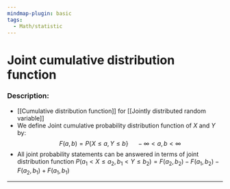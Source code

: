 ```yaml
---
mindmap-plugin: basic
tags:
  - Math/statistic
---
```

# Joint cumulative distribution function
### Description:
- [[Cumulative distribution function]] for [[Jointly distributed random variable]] 
- We define Joint cumulative probability distribution function of $X$ and $Y$ by:$$F(a,b)=P\{X\le a,Y\le b\} \ \ \ \ \ -\infty<a,b<\infty$$
- All joint probability statements can be answered in terms of joint distribution function $P(a_{1} <X\le a_{2},b_{1}<Y\le b_{2})=F(a_{2},b_{2})-F(a_{1},b_{2})-F(a_{2},b_{1})+F(a_{1},b_{1})$
---